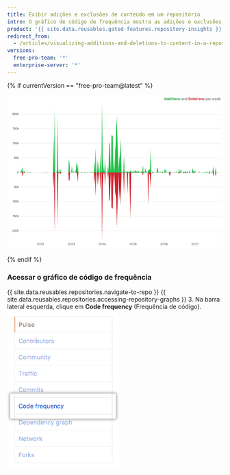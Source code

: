 ```yaml
---
title: Exibir adições e exclusões de conteúdo em um repositório
intro: O gráfico de código de frequência mostra as adições e exclusões de conteúdo para cada semana no histórico de um repositório.
product: '{{ site.data.reusables.gated-features.repository-insights }}'
redirect_from:
  - /articles/visualizing-additions-and-deletions-to-content-in-a-repository
versions:
  free-pro-team: '*'
  enterprise-server: '*'
---
```


{% if currentVersion == "free-pro-team@latest" %}

![gráfico de código de frequência](/assets/images/help/graphs/repo_code_frequency_graph_dotcom.png)

{% endif %}

### Acessar o gráfico de código de frequência

{{ site.data.reusables.repositories.navigate-to-repo }}
{{ site.data.reusables.repositories.accessing-repository-graphs }}
3. Na barra lateral esquerda, clique em **Code frequency** (Frequência de código). ![Guia Code frequency (Frequência de código)](/assets/images/help/graphs/code_frequency_tab.png)
